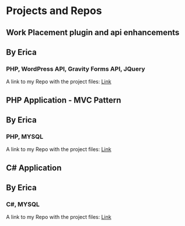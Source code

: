 # Projects and Repos



## Work Placement plugin and api enhancements
## By Erica
### PHP, WordPress API, Gravity Forms API, JQuery
A link to my Repo with the project files:
[Link](https://github.com/acire-lb/PHP---WordPress-Plugin)


## PHP Application - MVC Pattern
## By Erica
### PHP, MYSQL
A link to my Repo with the project files:
[Link](https://github.com/acire-lb/PHP---Introduction-App)


## C# Application 
## By Erica
### C#, MYSQL
A link to my Repo with the project files:
[Link](https://github.com/acire-lb/PHP---Introduction-App)
